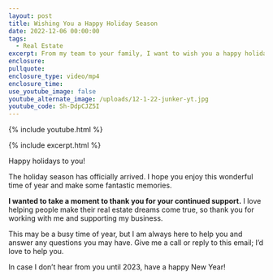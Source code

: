 ```yaml
---
layout: post
title: Wishing You a Happy Holiday Season
date: 2022-12-06 00:00:00
tags:
  - Real Estate
excerpt: From my team to your family, I want to wish you a happy holiday season.
enclosure:
pullquote:
enclosure_type: video/mp4
enclosure_time:
use_youtube_image: false
youtube_alternate_image: /uploads/12-1-22-junker-yt.jpg
youtube_code: Sh-DdpCJZ5I
---
```

{% include youtube.html %}

{% include excerpt.html %}

Happy holidays to you\!

The holiday season has officially arrived. I hope you enjoy this wonderful time of year and make some fantastic memories.

**I wanted to take a moment to thank you for your continued support.** I love helping people make their real estate dreams come true, so thank you for working with me and supporting my business.

This may be a busy time of year, but I am always here to help you and answer any questions you may have. Give me a call or reply to this email; I’d love to help you.&nbsp;

In case I don’t hear from you until 2023, have a happy New Year\!